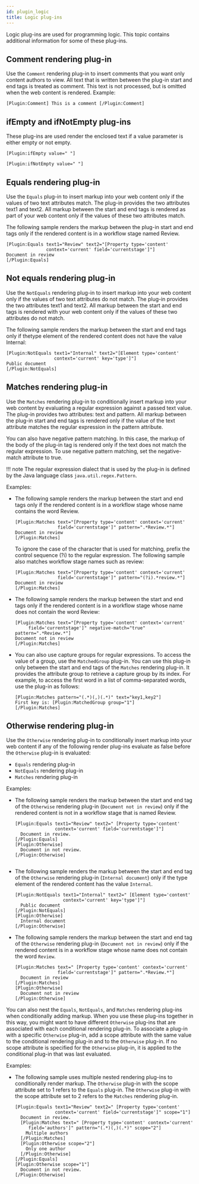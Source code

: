 ```yaml
---
id: plugin_logic
title: Logic plug-ins
---
```





Logic plug-ins are used for programming logic. This topic contains additional information for some of these plug-ins.

## Comment rendering plug-in

Use the `Comment` rendering plug-in to insert comments that you want only content authors to view. All text that is written between the plug-in start and end tags is treated as comment. This text is not processed, but is omitted when the web content is rendered. Example:

```
[Plugin:Comment] This is a comment [/Plugin:Comment]
```

## ifEmpty and ifNotEmpty plug-ins

These plug-ins are used render the enclosed text if a value parameter is either empty or not empty.

```
[Plugin:ifEmpty value=" "]

[Plugin:ifNotEmpty value=" "]
```

## Equals rendering plug-in

Use the `Equals` plug-in to insert markup into your web content only if the values of two text attributes match. The plug-in provides the two attributes text1 and text2. All markup between the start and end tags is rendered as part of your web content only if the values of these two attributes match.

The following sample renders the markup between the plug-in start and end tags only if the rendered content is in a workflow stage named Review.

```
[Plugin:Equals text1="Review" text2="[Property type='content' 
               context='current' field='currentstage']"] 
Document in review
[/Plugin:Equals]
```

## Not equals rendering plug-in

Use the `NotEquals` rendering plug-in to insert markup into your web content only if the values of two text attributes do not match. The plug-in provides the two attributes text1 and text2. All markup between the start and end tags is rendered with your web content only if the values of these two attributes do not match.

The following sample renders the markup between the start and end tags only if thetype element of the rendered content does not have the value Internal:

```
[Plugin:NotEquals text1="Internal" text2="[Element type='content' 
                  context='current' key='type']"] 
Public document
[/Plugin:NotEquals]
```

## Matches rendering plug-in

Use the `Matches` rendering plug-in to conditionally insert markup into your web content by evaluating a regular expression against a passed text value. The plug-in provides two attributes: text and pattern. All markup between the plug-in start and end tags is rendered only if the value of the text attribute matches the regular expression in the pattern attribute.

You can also have negative pattern matching. In this case, the markup of the body of the plug-in tag is rendered only if the text does not match the regular expression. To use negative pattern matching, set the negative-match attribute to true.

!!! note
  The regular expression dialect that is used by the plug-in is defined by the Java language class `java.util.regex.Pattern`.

Examples:

-   The following sample renders the markup between the start and end tags only if the rendered content is in a workflow stage whose name contains the word Review.

    ```
    [Plugin:Matches text="[Property type='content' context='current' 
                    field='currentstage']" pattern=".*Review.*"] 
    Document in review
    [/Plugin:Matches]
    
    ```

    To ignore the case of the character that is used for matching, prefix the control sequence \(?i\) to the regular expression. The following sample also matches workflow stage names such as review:

    ```
    [Plugin:Matches text="[Property type='content' context='current' 
                    field='currentstage']" pattern="(?i).*review.*"] 
    Document in review
    [/Plugin:Matches]
    
    ```

-   The following sample renders the markup between the start and end tags only if the rendered content is in a workflow stage whose name does not contain the word Review:

    ```
    [Plugin:Matches text="[Property type='content' context='current' 
         field='currentstage']" negative-match="true" pattern=".*Review.*"] 
    Document not in review
    [/Plugin:Matches]
    
    ```

-   You can also use capture groups for regular expressions. To access the value of a group, use the `MatchedGroup` plug-in. You can use this plug-in only between the start and end tags of the `Matches` rendering plug-in. It provides the attribute group to retrieve a capture group by its index. For example, to access the first word in a list of comma-separated words, use the plug-in as follows:

    ```
    [Plugin:Matches pattern="(.*)(,)(.*)" text="key1,key2"] 
    First key is: [Plugin:MatchedGroup group="1"]
    [/Plugin:Matches]
    ```


## Otherwise rendering plug-in

Use the `Otherwise` rendering plug-in to conditionally insert markup into your web content if any of the following render plug-ins evaluate as false before the `Otherwise` plug-in is evaluated:

-   `Equals` rendering plug-in
-   `NotEquals` rendering plug-in
-   `Matches` rendering plug-in

Examples:

-   The following sample renders the markup between the start and end tag of the `Otherwise` rendering plug-in \(`Document not in review`\) only if the rendered content is not in a workflow stage that is named Review.

    ```
    [Plugin:Equals text1="Review" text2=" [Property type='content'
                   context='current' field='currentstage']"] 
      Document in review.
    [/Plugin:Equals]
    [Plugin:Otherwise]
      Document in not review.
    [/Plugin:Otherwise]
    
    
    ```

-   The following sample renders the markup between the start and end tag of the `Otherwise` rendering plug-in \(`Internal document`\) only if the type element of the rendered content has the value `Internal`.

    ```
    [Plugin:NotEquals text1="Internal" text2=" [Element type='content'
                      context='current' key='type']"]
      Public document
    [/Plugin:NotEquals]
    [Plugin:Otherwise]
      Internal document
    [/Plugin:Otherwise]
    
    ```

-   The following sample renders the markup between the start and end tag of the `Otherwise` rendering plug-in \(`Document not in review`\) only if the rendered content is in a workflow stage whose name does not contain the word `Review`.

    ```
    [Plugin:Matches text=" [Property type='content' context='current'
                    field='currentstage']" pattern=".*Review.*"]
      Document in review
    [/Plugin:Matches]
    [Plugin:Otherwise]
      Document not in review
    [/Plugin:Otherwise]
    
    ```


You can also nest the `Equals`, `NotEquals`, and `Matches` rendering plug-ins when conditionally adding markup. When you use these plug-ins together in this way, you might want to have different `Otherwise` plug-ins that are associated with each conditional rendering plug-in. To associate a plug-in with a specific `Otherwise` plug-in, add a scope attribute with the same value to the conditional rendering plug-in and to the `Otherwise` plug-in. If no scope attribute is specified for the `Otherwise` plug-in, it is applied to the conditional plug-in that was last evaluated.

Examples:

-   The following sample uses multiple nested rendering plug-ins to conditionally render markup. The `Otherwise` plug-in with the scope attribute set to 1 refers to the `Equals` plug-in. The `Otherwise` plug-in with the scope attribute set to 2 refers to the `Matches` rendering plug-in.

    ```
    [Plugin:Equals text1="Review" text2=" [Property type='content'
                   context='current' field='currentstage']" scope="1"]
      Document in review.
      [Plugin:Matches text=" [Property type='content' context='current'
         field='authors']" pattern="(.*)(,)(.*)" scope="2"]
        Multiple authors
      [/Plugin:Matches]
      [Plugin:Otherwise scope="2"]
        Only one author
      [/Plugin:Otherwise]
    [/Plugin:Equals]
    [Plugin:Otherwise scope="1"]
      Document in not review.
    [/Plugin:Otherwise]
    
    ```


